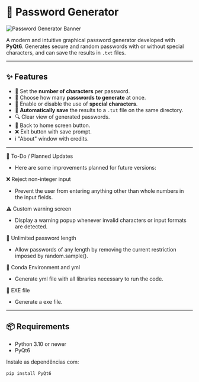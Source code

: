 # 🔐 Password Generator

![Password Generator Banner](https://img.shields.io/badge/PyQt6-Password%20App-green?style=flat-square&logo=python&logoColor=white)

A modern and intuitive graphical password generator developed with **PyQt6**. Generates secure and random passwords with or without special characters, and can save the results in `.txt` files.

---

[//]: # (## 🖼️ Interface)

[//]: # ()
[//]: # (<img src="cadeado.png" width="200"/>)

[//]: # ()
[//]: # (> Imagem de fundo personalizável com ícone de cadeado. Interface fixa, amigável e responsiva.)

[//]: # ()
[//]: # (---)

## ✨ Features

- 🔢 Set the **number of characters** per password.
- 🔁 Choose how many **passwords to generate** at once.
- 🔣 Enable or disable the use of **special characters**.
- 💾 **Automatically save** the results to a `.txt` file on the same directory.
- 🔍 Clear view of generated passwords.
- 🔄 Back to home screen button.
- ❌ Exit button with save prompt.
- ℹ️ "About" window with credits.

---

🚧 To-Do / Planned Updates
- Here are some improvements planned for future versions:

❌ Reject non-integer input
- Prevent the user from entering anything other than whole numbers in the input fields.

⚠️ Custom warning screen
- Display a warning popup whenever invalid characters or input formats are detected.

📏 Unlimited password length
- Allow passwords of any length by removing the current restriction imposed by random.sample().

📏 Conda Environment and yml
- Generate yml file with all libraries necessary to run the code.

📏 EXE file
- Generate a exe file.
---

## 📦 Requirements

- Python 3.10 or newer
- PyQt6

Instale as dependências com:

```bash
pip install PyQt6


